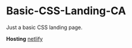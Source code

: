 # Basic-CSS-Landing-CA


Just a basic CSS landing page.

**Hosting** [netlify](https://distracted-shannon-1fa5db.netlify.com/)
